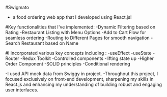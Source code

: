 #Swigmato 
 - a food ordering web app that I developed using React.js!

#Key functionalities that I've implemented:
 -Dynamic Filtering based on Rating
 -Restaurant Listing with Menu Options
 -Add to Cart Flow for seamless ordering
 -Routing to Different Pages for smooth navigation
 -Search Restaurant based on Name

#I incorporated various key concepts including :
 -useEffect
 -useState
 -Router
 -Redux Toolkit
 -Controlled components
 -lifting state up
 -Higher Order Component
 -SOLID principles
 -Conditional rendering


 -I used API mock data from Swiggy in project.
 -Throughout this project, I focused exclusively on front-end development, sharpening my skills in React.js and enhancing my understanding of building robust and engaging user interfaces.


